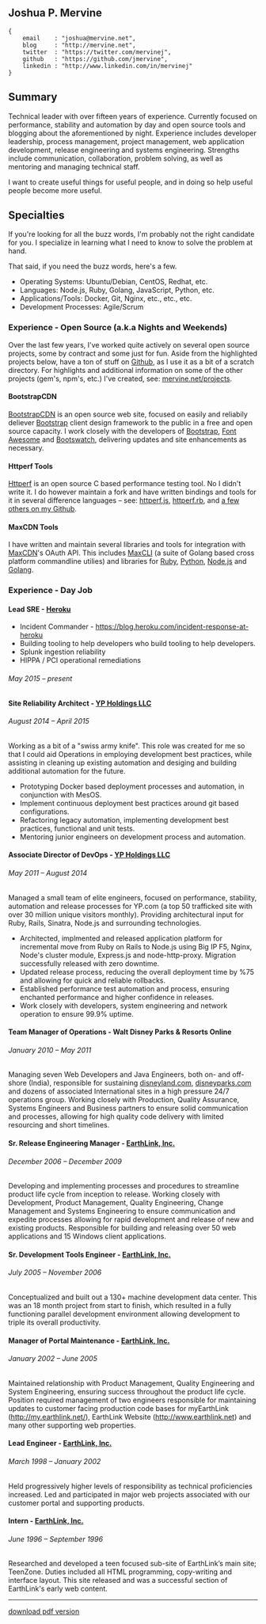 ## Joshua P. Mervine

    {
        email    : "joshua@mervine.net",
        blog     : "http://mervine.net",
        twitter  : "https://twitter.com/mervinej",
        github   : "https://github.com/jmervine",
        linkedin : "http://www.linkedin.com/in/mervinej"
    }


## Summary

Technical leader with over fifteen years of experience. Currently focused on performance, stability and automation by day and open source tools and blogging about the aforementioned by night. Experience includes developer leadership, process management, project management, web application development, release engineering and systems engineering. Strengths include communication, collaboration, problem solving, as well as mentoring and managing technical staff.

I want to create useful things for useful people, and in doing so help useful people become more useful.

## Specialties

If you're looking for all the buzz words, I'm probably not the right candidate for you. I specialize in learning what I need to know to solve the problem at hand.

That said, if you need the buzz words, here's a few.

* Operating Systems: Ubuntu/Debian, CentOS, Redhat, etc.
* Languages: Node.js, Ruby, Golang, JavaScript, Python, etc.
* Applications/Tools: Docker, Git, Nginx, etc., etc., etc.
* Development Processes: Agile/Scrum

### Experience - Open Source (a.k.a Nights and Weekends)

Over the last few years, I've worked quite actively on several open source projects, some by contract and some just for fun. Aside from the highlighted projects below, have a ton of stuff on [Github](https://github.com/jmervine), as I use it as a bit of a scratch directory. For highlights and additional information on some of the other projects (gem's, npm's, etc.) I've created, see: [mervine.net/projects](http://mervine.net/projects).

#### BootstrapCDN

[BootstrapCDN](http://www.bootstrapcdn.com/) is an open source web site, focused on easily and reliabily deliever [Bootstrap](http://getbootstrap.com/) client design framework to the public in a free and open source capacity. I work closely with the developers of [Bootstrap](http://getbootstrap.com/), [Font Awesome](http://fortawesome.github.io/Font-Awesome/) and [Bootswatch](http://bootswatch.com/), delivering updates and site enhancements as necessary.

#### Httperf Tools

[Httperf](http://www.hpl.hp.com/research/linux/httperf/) is an open source C based performance testing tool. No I didn't write it. I do however maintain a fork and have written bindings and tools for it in several difference languages &ndash; see: [httperf.js](https://github.com/jmervine/httperfjs), [httperf.rb](https://www.npmjs.com/package/httperfrb), and [a few others on my Github](https://github.com/search?q=user%3Ajmervine+httperf).

#### MaxCDN Tools

I have written and maintain several libraries and tools for integration with [MaxCDN](http://www.maxcdn.com)'s OAuth API. This includes [MaxCLI](https://github.com/maxcdn/maxcli) (a suite of Golang based cross platform commandline utilies) and libraries for [Ruby](https://github.com/MaxCDN/ruby-maxcdn), [Python](https://github.com/MaxCDN/python-maxcdn), [Node.js](https://github.com/MaxCDN/node-maxcdn) and [Golang](https://github.com/MaxCDN/go-maxcdn).

### Experience - Day Job

#### Lead SRE - [Heroku](https://www.heroku.com/about) 

- Incident Commander - https://blog.heroku.com/incident-response-at-heroku
- Building tooling to help developers who build tooling to help developers.
- Splunk ingestion reliability
- HIPPA / PCI operational remediations

###### May 2015 – present

#### Site Reliability Architect - [YP Holdings LLC](http://www.yellowpages.com)

###### August 2014 – April 2015

Working as a bit of a "swiss army knife". This role was created for me so that I could aid Operations in employing development best practices, while assisting in cleaning up existing automation and desiging and building additional automation for the future.

* Prototyping Docker based deployment processes and automation, in conjunction with MesOS.
* Implement continuous deployment best practices around git based configurations.
* Refactoring legacy automation, implementing development best practices, functional and unit tests.
* Mentoring junior engineers on development process and automation.

#### Associate Director of DevOps - [YP Holdings LLC](http://www.yellowpages.com)

###### May 2011 – August 2014

Managed a small team of elite engineers, focused on performance, stability, automation and release processes for YP.com (a top 50 trafficked site with over 30 million unique visitors monthly). Providing architectural input for Ruby, Rails, Sinatra, Node.js and surrounding technologies.

* Architected, implmented and released application platform for incremental move from Ruby on Rails to Node.js using Big IP F5, Nginx, Node's cluster module, Express.js and node-http-proxy. Migration successfully released with zero downtime.
* Updated release process, reducing the overall deployment time by %75 and allowing for quick and reliable rollbacks.
* Established performance test automation and process, ensuring enchanted performance and higher confidence in releases.
* Work closely with developers, system engineering and network operation to ensure 99.9% uptime.

#### Team Manager of Operations - Walt Disney Parks & Resorts Online

###### January 2010 – May 2011

Managing seven Web Developers and Java Engineers, both on- and off-shore (India), responsible for sustaining [disneyland.com](https://disneyland.disney.go.com/), [disneyparks.com](http://disneyparks.disney.go.com/) and dozens of associated International sites in a high pressure 24/7 operations group. Working closely with Production, Quality Assurance, Systems Engineers and Business partners to ensure solid communication and processes, allowing for high quality code delivery with limited resourcing and short timelines.

#### Sr. Release Engineering Manager - [EarthLink, Inc.](http://www.earthlink.net)

###### December 2006 – December 2009

Developing and implementing processes and procedures to streamline product life cycle from inception to release. Working closely with Development, Product Management, Quality Engineering, Change Management and Systems Engineering to ensure communication and expedite processes allowing for rapid development and release of new and existing products. Responsible for building and releasing over 50 web applications and 15 Windows client applications.

#### Sr. Development Tools Engineer - [EarthLink, Inc.](http://www.earthlink.net)

###### July 2005 – November 2006

Conceptualized and built out a 130+ machine development data center. This was an 18 month project from start to finish, which resulted in a fully functioning parallel development environment allowing development to triple its overall productivity.

#### Manager of Portal Maintenance - [EarthLink, Inc.](http://www.earthlink.net)

###### January 2002 – June 2005

Maintained relationship with Product Management, Quality Engineering and System Engineering, ensuring success throughout the product life cycle. Position required management of two engineers responsible for maintaining updates to customer facing production code bases for myEarthLink (http://my.earthlink.net/), EarthLink Website (http://www.earthlink.net) and many other supporting web properties.

#### Lead Engineer - [EarthLink, Inc.](http://www.earthlink.net)

###### March 1998 – January 2002

Held progressively higher levels of responsibility as technical proficiencies increased. Led and participated in major web projects associated with our customer portal and supporting products.

#### Intern - [EarthLink, Inc.](http://www.earthlink.net)

###### June 1996 – September 1996

Researched and developed a teen focused sub-site of EarthLink’s main site; TeenZone. Duties included all HTML programming, copy-writing and interface layout. This site released and was a successful section of EarthLink's early web content.

----

[download pdf version](https://github.com/jmervine/me/raw/master/JoshuaMervine.pdf)
